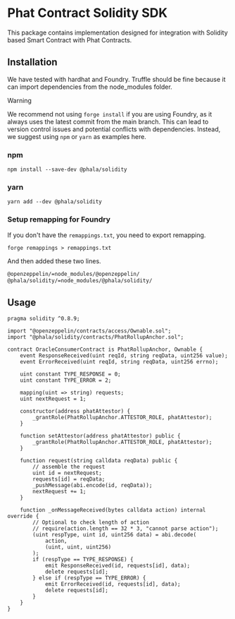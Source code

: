 # Phat Contract Solidity SDK

This package contains implementation designed for integration with Solidity based Smart Contract with Phat Contracts.

## Installation

We have tested with hardhat and Foundry. Truffle should be fine because it can import dependencies from the node_modules folder.

> [!WARNING]
> We recommend not using `forge install` if you are using Foundry, as it always uses the latest commit from the main branch. This can lead to version control issues and potential conflicts with dependencies. Instead, we suggest using `npm` or `yarn` as examples here.

### npm

```shell
npm install --save-dev @phala/solidity
```

### yarn

```shell
yarn add --dev @phala/solidity
```

### Setup remapping for Foundry

If you don't have the `remappings.txt`, you need to export remapping.

```shell
forge remappings > remappings.txt
```

And then added these two lines.

```txt
@openzeppelin/=node_modules/@openzeppelin/
@phala/solidity/=node_modules/@phala/solidity/
```


## Usage

```solidity
pragma solidity ^0.8.9;

import "@openzeppelin/contracts/access/Ownable.sol";
import "@phala/solidity/contracts/PhatRollupAnchor.sol";

contract OracleConsumerContract is PhatRollupAnchor, Ownable {
    event ResponseReceived(uint reqId, string reqData, uint256 value);
    event ErrorReceived(uint reqId, string reqData, uint256 errno);

    uint constant TYPE_RESPONSE = 0;
    uint constant TYPE_ERROR = 2;

    mapping(uint => string) requests;
    uint nextRequest = 1;

    constructor(address phatAttestor) {
        _grantRole(PhatRollupAnchor.ATTESTOR_ROLE, phatAttestor);
    }

    function setAttestor(address phatAttestor) public {
        _grantRole(PhatRollupAnchor.ATTESTOR_ROLE, phatAttestor);
    }

    function request(string calldata reqData) public {
        // assemble the request
        uint id = nextRequest;
        requests[id] = reqData;
        _pushMessage(abi.encode(id, reqData));
        nextRequest += 1;
    }

    function _onMessageReceived(bytes calldata action) internal override {
        // Optional to check length of action
        // require(action.length == 32 * 3, "cannot parse action");
        (uint respType, uint id, uint256 data) = abi.decode(
            action,
            (uint, uint, uint256)
        );
        if (respType == TYPE_RESPONSE) {
            emit ResponseReceived(id, requests[id], data);
            delete requests[id];
        } else if (respType == TYPE_ERROR) {
            emit ErrorReceived(id, requests[id], data);
            delete requests[id];
        }
    }
}
```
